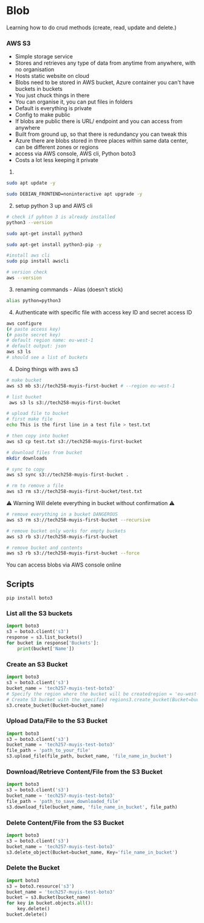 # Blob 
Learning how to do crud methods (create, read, update and delete.)
### AWS S3
- Simple storage service
- Stores and retrieves any type of data from anytime from anywhere, with no organisation
- Hosts static website on cloud
- Blobs need to be stored in AWS bucket, Azure container you can't have buckets in buckets
- You just chuck things in there
- You can organise it, you can put files in folders
- Default is everything is private
- Config to make public
- If blobs are public there is URL/ endpoint and you can access from anywhere
- Built from ground up, so that there is redundancy you can tweak this
- Azure there are blobs stored in three places within same data center, can be different zones or regions
- access via AWS console, AWS cli, Python boto3
- Costs a lot less keeping it private
  
1. 
```bash
sudo apt update -y

sudo DEBIAN_FRONTEND=noninteractive apt upgrade -y
```
2. setup python 3 up and AWS cli
```bash
# check if pyhton 3 is already installed
python3 --version 

sudo apt-get install python3

sudo apt-get install python3-pip -y

#install aws cli
sudo pip install awscli 

# version check
aws --version 
```
3. renaming commands - Alias (doesn't stick)
```bash
alias python=python3
```
4. Authenticate with specific file with access key ID and secret access ID
```bash
aws configure
(# paste access key)
(# paste secret key)
# default region name: eu-west-1
# default output: json
aws s3 ls
# should see a list of buckets
```
4. Doing things with aws s3
```bash
# make bucket
aws s3 mb s3://tech258-muyis-first-bucket # --region eu-west-1

# list bucket
 aws s3 ls s3://tech258-muyis-first-bucket

# upload file to bucket
# first make file
echo This is the first line in a test file > test.txt

# then copy into bucket 
aws s3 cp test.txt s3://tech258-muyis-first-bucket

# download files from bucket
mkdir downloads

# sync to copy
aws s3 sync s3://tech258-muyis-first-bucket .

# rm to remove a file
aws s3 rm s3://tech258-muyis-first-bucket/test.txt
```
:warning: Warning Will delete everything in bucket without confirmation :warning:
```bash
# remove everything in a bucket DANGEROUS
aws s3 rm s3://tech258-muyis-first-bucket --recursive

# remove bucket only works for empty buckets
aws s3 rb s3://tech258-muyis-first-bucket

# remove bucket and contents
aws s3 rb s3://tech258-muyis-first-bucket --force
```
You can access blobs via AWS console online

## Scripts
`pip install boto3`
### List all the S3 buckets
```python
import boto3
s3 = boto3.client('s3')
response = s3.list_buckets()
for bucket in response['Buckets']:
    print(bucket['Name'])
```

### Create an S3 Bucket
```python
import boto3
s3 = boto3.client('s3')
bucket_name = 'tech257-muyis-test-boto3'
# Specify the region where the bucket will be createdregion = 'eu-west-1'
# Create S3 bucket with the specified regions3.create_bucket(Bucket=bucket_name, CreateBucketConfiguration={'LocationConstraint': region})
s3.create_bucket(Bucket=bucket_name)
```

### Upload Data/File to the S3 Bucket
```python
import boto3
s3 = boto3.client('s3')
bucket_name = 'tech257-muyis-test-boto3'
file_path = 'path_to_your_file'
s3.upload_file(file_path, bucket_name, 'file_name_in_bucket')
```

### Download/Retrieve Content/File from the S3 Bucket
```python
import boto3
s3 = boto3.client('s3')
bucket_name = 'tech257-muyis-test-boto3'
file_path = 'path_to_save_downloaded_file'
s3.download_file(bucket_name, 'file_name_in_bucket', file_path)
```

### Delete Content/File from the S3 Bucket
```python
import boto3
s3 = boto3.client('s3')
bucket_name = 'tech257-muyis-test-boto3'
s3.delete_object(Bucket=bucket_name, Key='file_name_in_bucket')
```

### Delete the Bucket
```python
import boto3
s3 = boto3.resource('s3')
bucket_name = 'tech257-muyis-test-boto3'
bucket = s3.Bucket(bucket_name)
for key in bucket.objects.all():
    key.delete()
bucket.delete()
```